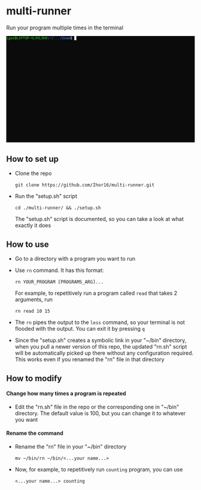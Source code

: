 # multi-runner

Run your program multiple times in the terminal

![demo.gif](./docs/demo.gif)

## How to set up

* Clone the repo
  
  ```
  git clone https://github.com/Ihor16/multi-runner.git
  ```

* Run the "setup.sh" script
  
  ```
  cd ./multi-runner/ && ./setup.sh
  ```
  
  The "setup.sh" script is documented, so you can take a look at what exactly it does

## How to use

* Go to a directory with a program you want to run

* Use `rn` command. It has this format: 
  
  ```
  rn YOUR_PROGRAM [PROGRAMS_ARG]...
  ```
  
  For example, to repetitively run a program called `read` that takes 2 arguments, run
  
  ```
  rn read 10 15
  ```

* The `rn` pipes the output to the `less` command, so your terminal is not flooded with the output. You can exit it by pressing `q`

* Since the "setup.sh" creates a symbolic link in your "~/bin" directory, when you pull a newer version of this repo, the updated "rn.sh" script will be automatically picked up there without any configuration required. This works even if you renamed the "rn" file in that directory

## How to modify

#### Change how many times a program is repeated

* Edit the "rn.sh" file in the repo or the corresponding one in "~/bin" directory. The default value is 100, but you can change it to whatever you want

#### Rename the command

* Rename the "rn" file in your "~/bin" directory
  
  ```
  mv ~/bin/rn ~/bin/<...your name...>
  ```

* Now, for example, to repetitively run `counting` program, you can use 
  
  ```
  <...your name...> counting
  ```
